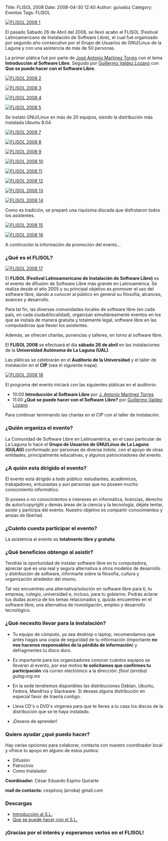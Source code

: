 Title: FLISOL 2008
Date: 2008-04-30 12:40
Author: guivaloz
Category: Eventos
Tags: FLISOL

[![FLISOL 2008 1]({attach}2008-04-26-flisol/la-caida-de-rive-small.jpg)]({attach}2008-04-26-flisol/la-caida-de-rive.jpg)

El pasado Sábado 26 de Abril del 2008, se llevó acabo el FLISOL (Festival Latinoamericano de Instalación de Software Libre), el cual fué organizado por segundo año consecutivo por el Grupo de Usuarios de GNU/Linux de la Laguna y con una asistencia de más de 50 personas.

La primer plática fué por parte de [José Antonio Martínez Torres](http://www.antoniomtz.org) con el tema __Introducción al Software Libre__. Seguido por [Guillermo Valdez Lozano](http://movimientolibre.com) con __Que se puede hacer con el Software Libre__.

[![FLISOL 2008 2]({attach}2008-04-26-flisol/dsc04704-small.jpg)]({attach}2008-04-26-flisol/dsc04704.jpg)

[![FLISOL 2008 3]({attach}2008-04-26-flisol/dsc04709-small.jpg)]({attach}2008-04-26-flisol/dsc04709.jpg)

[![FLISOL 2008 4]({attach}2008-04-26-flisol/rive_01-small.jpg)]({attach}2008-04-26-flisol/rive_01.jpg)

[![FLISOL 2008 5]({attach}2008-04-26-flisol/dsc04712-small.jpg)]({attach}2008-04-26-flisol/dsc04712.jpg)

Se instaló GNU/Linux en más de 20 equipos, siendo la distribución más instalada Ubuntu 8.04.

[![FLISOL 2008 7]({attach}2008-04-26-flisol/dsc04714-small.jpg)]({attach}2008-04-26-flisol/dsc04714.jpg)

[![FLISOL 2008 8]({attach}2008-04-26-flisol/dsc04715-small.jpg)]({attach}2008-04-26-flisol/dsc04715.jpg)

[![FLISOL 2008 9]({attach}2008-04-26-flisol/dsc04719-small.jpg)]({attach}2008-04-26-flisol/dsc04719.jpg)

[![FLISOL 2008 10]({attach}2008-04-26-flisol/dsc04720-small.jpg)]({attach}2008-04-26-flisol/dsc04720.jpg)

[![FLISOL 2008 11]({attach}2008-04-26-flisol/dsc04721-small.jpg)]({attach}2008-04-26-flisol/dsc04721.jpg)

[![FLISOL 2008 12]({attach}2008-04-26-flisol/dsc04722-small.jpg)]({attach}2008-04-26-flisol/dsc04722.jpg)

[![FLISOL 2008 13]({attach}2008-04-26-flisol/gndx_01-small.jpg)]({attach}2008-04-26-flisol/gndx_01.jpg)

[![FLISOL 2008 14]({attach}2008-04-26-flisol/gndx_02-small.jpg)]({attach}2008-04-26-flisol/gndx_02.jpg)

Como es tradición, se preparó una riquísima discada que disfrutaron todos los asistentes.

[![FLISOL 2008 15]({attach}2008-04-26-flisol/rive_02-small.jpg)]({attach}2008-04-26-flisol/rive_02.jpg)

[![FLISOL 2008 16]({attach}2008-04-26-flisol/dsc04716-small.jpg)]({attach}2008-04-26-flisol/dsc04716.jpg)

<!-- break -->

A continución la información de promoción del evento...

### ¿Qué es el FLISOL?

[![FLISOL 2008 17]({attach}2008-04-26-flisol/poster-flisol-2008-small.jpg)]({attach}2008-04-26-flisol/poster-flisol-2008.jpg)

El __FLISOL (Festival Latinoamericano de Instalación de Software Libre)__ es el evento de difusión de Software Libre más grande en Latinoamérica. Se realiza desde el año 2005 y su principal objetivo es promover el uso del software libre, dando a conocer al público en general su filosofía, alcances, avances y desarrollo.

Para tal fin, las diversas comunidades locales de software libre (en cada país, en cada ciudad/localidad), organizan simultáneamente eventos en los que se instala de manera gratuita y totalmente legal, software libre en las computadoras que llevan los asistentes.

Además, se ofrecen charlas, ponencias y talleres, en torno al software libre.

El __FLISOL 2008__ se efectuará el día __sábado 26 de abril__ en las instalaciones de la __Universidad Autónoma de La Laguna (UAL)__.

Las pláticas se celebrarán en el __Auditorio de la Universidad__ y el taller de instalación en el __CIP__ (vea el siguiente mapa).

[![FLISOL 2008 18]({attach}2008-04-26-flisol/plano-ual.jpg)]({attach}2008-04-26-flisol/plano-ual.jpg)

El programa del evento iniciará con las siguientes pláticas en el auditorio:

* 10:00 __Introducción al Software Libre__ por [J. Antonio Martínez Torres](http://www.antoniomtz.org)
* 11:00 __¿Qué se puede hacer con el Software Libre?__ por [Guillermo Valdez Lozano](http://movimientolibre.com)

Para continuar terminando las charlas en el CIP con el taller de instalación.

### ¿Quién organiza el evento?

La Comunidad de Software Libre en Latinoamérica, en el caso particular de La Laguna lo hace el __Grupo de Usuarios de GNU/Linux de La Laguna (GULAG)__ conformado por personas de diversa índole, con el apoyo de otras entidades, principalmente educativas, y algunos patrocinadores del evento.

### ¿A quién esta dirigido el evento?

El evento está dirigido a todo público: estudiantes, académicos, trabajadores, entusiastas y aun personas que no poseen mucho conocimiento informático.

Si posees o no conocimientos e intereses en informática, licencias, derecho de autor/copyright y demás áreas de la ciencia y la tecnología, déjate tentar, asiste y participa del evento. Nuestro objetivo es compartir conocimientos y ansias de libertad.

### ¿Cuánto cuesta participar el evento?

La asistencia al evento es __totalmente libre y gratuita__.

### ¿Qué beneficios obtengo al asistir?

Tendrás la oportunidad de instalar software libre en tu computadora, apreciar qué es una real y segura alternativa a otros modelos de desarrollo y distribución de software, informarte sobre la filosofía, cultura y organización alrededor del mismo.

Tal vez encuentres una alternativa/solución en software libre para ti, tu empresa, colegio, universidad e, incluso, para tu gobierno. Podrás aclarar tus dudas acerca de los temas relacionados y, quizás encuentres en el software libre, una alternativa de investigación, empleo y desarrollo tecnológico.

### ¿Qué necesito llevar para la instalación?

* Tu equipo de cómputo, ya sea desktop o laptop, recomendamos que antes hagas una copia de seguridad de tu información (importante __no nos hacenos responsables de la pérdida de información__) y defragmentes tu disco duro.

* Es importante para los organizadores conocer cuántos equipos se llevaran al evento, por ese motivo __te solicitamos que confirmes tu participación__ vía correo electrónico a la dirección: _flisol (arroba) gulag.org.mx_

* En la sede tendremos disponibles las distribuciones Debian, Ubuntu, Fedora, Mandriva y Slackware. Si deseas alguna distribución en especial favor de traerla contigo.

* Lleva CD's o DVD's vírgenes para que te lleves a tu casa los discos de la distribución que se te haya instalado.

* ¡Deseos de aprender!

### Quiero ayudar ¿qué puedo hacer?

Hay varias opciones para colaborar, contacta con nuestro coordinador local y ofrece tu apoyo en alguno de estos puntos:

* Difusión
* Patrocinio
* Como Instalador

__Coordinador:__ César Eduardo Espino Quirarte

__mail de contacto:__ cespinoq (arroba) gmail.com

### Descargas

* [Introducción al S.L.](2008-04-26-flisol/introduccion-al-software-libre.pdf)
* [Que se puede hacer con el S.L.](2008-04-26-flisol/que-se-puede-hacer-con-sl.pdf)

### ¡Gracias por el interés y esperamos verlos en el FLISOL!

